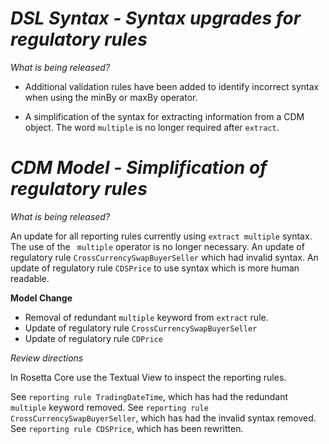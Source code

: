 # *DSL Syntax - Syntax upgrades for regulatory rules*

_What is being released?_

* Additional validation rules have been added to identify incorrect syntax when using the minBy or maxBy operator.

* A simplification of the syntax for extracting information from a CDM object. The word `multiple` is no longer required after `extract`.

# *CDM Model - Simplification of regulatory rules*

_What is being released?_

An update for all reporting rules currently using ``extract multiple`` syntax. The use of the `` multiple`` operator is no longer necessary.
An update of regulatory rule ``CrossCurrencySwapBuyerSeller`` which had invalid syntax.
An update of regulatory rule ``CDSPrice`` to use syntax which is more human readable.

**Model Change**
* Removal of redundant ``multiple`` keyword from ``extract`` rule.
* Update of regulatory rule ``CrossCurrencySwapBuyerSeller``
* Update of regulatory rule ``CDPrice``

_Review directions_

In Rosetta Core use the Textual View to inspect the reporting rules. 

See `reporting rule TradingDateTime`, which has had the redundant ``multiple`` keyword removed.
See `reporting rule CrossCurrencySwapBuyerSeller`, which has had the invalid syntax removed.
See `reporting rule CDSPrice`, which has been rewritten.
